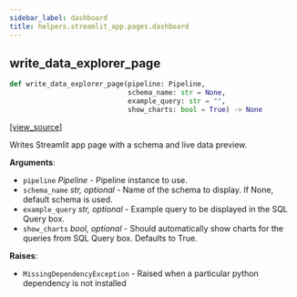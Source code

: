 ```yaml
---
sidebar_label: dashboard
title: helpers.streamlit_app.pages.dashboard
---
```


## write\_data\_explorer\_page

```python
def write_data_explorer_page(pipeline: Pipeline,
                             schema_name: str = None,
                             example_query: str = "",
                             show_charts: bool = True) -> None
```

[[view_source]](https://github.com/dlt-hub/dlt/blob/9857029af018a582dd24da4070562f58bb7e9fc5/dlt/helpers/streamlit_app/pages/dashboard.py#L12)

Writes Streamlit app page with a schema and live data preview.

**Arguments**:

- `pipeline` _Pipeline_ - Pipeline instance to use.
- `schema_name` _str, optional_ - Name of the schema to display. If None, default schema is used.
- `example_query` _str, optional_ - Example query to be displayed in the SQL Query box.
- `show_charts` _bool, optional_ - Should automatically show charts for the queries from SQL Query box. Defaults to True.
  

**Raises**:

- `MissingDependencyException` - Raised when a particular python dependency is not installed

